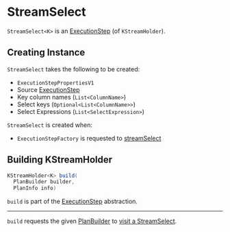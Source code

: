# StreamSelect

`StreamSelect<K>` is an [ExecutionStep](ExecutionStep.md) (of `KStreamHolder`).

## Creating Instance

`StreamSelect` takes the following to be created:

* <span id="props"> `ExecutionStepPropertiesV1`
* <span id="source"> Source [ExecutionStep](ExecutionStep.md)
* <span id="keyColumnNames"> Key column names (`List<ColumnName>`)
* <span id="selectedKeys"> Select keys (`Optional<List<ColumnName>>`)
* <span id="selectExpressions"> Select Expressions (`List<SelectExpression>`)

`StreamSelect` is created when:

* `ExecutionStepFactory` is requested to [streamSelect](ExecutionStepFactory.md#streamSelect)

## <span id="build"> Building KStreamHolder

```java
KStreamHolder<K> build(
  PlanBuilder builder,
  PlanInfo info)
```

`build` is part of the [ExecutionStep](ExecutionStep.md#build) abstraction.

---

`build` requests the given [PlanBuilder](PlanBuilder.md) to [visit a StreamSelect](PlanBuilder.md#visitStreamSelect).
